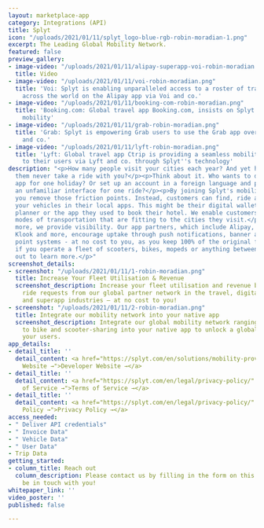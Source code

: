 ```yaml
---
layout: marketplace-app
category: Integrations (API)
title: Splyt
icon: "/uploads/2021/01/11/splyt_logo-blue-rgb-robin-moradian-1.png"
excerpt: The Leading Global Mobility Network.
featured: false
preview_gallery:
- image-video: "/uploads/2021/01/11/alipay-superapp-voi-robin-moradian.mov"
  title: Video
- image-video: "/uploads/2021/01/11/voi-robin-moradian.png"
  title: 'Voi: Splyt is enabling unparalleled access to a roster of transport providers
    across the world on the Alipay app via Voi and co.'
- image-video: "/uploads/2021/01/11/booking-com-robin-moradian.png"
  title: 'Booking.com: Global travel app Booking.com, insists on Splyt for on-demand
    mobility'
- image-video: "/uploads/2021/01/11/grab-robin-moradian.png"
  title: 'Grab: Splyt is empowering Grab users to use the Grab app overseas via Careem
    and co.'
- image-video: "/uploads/2021/01/11/lyft-robin-moradian.png"
  title: 'Lyft: Global travel app Ctrip is providing a seamless mobility experience
    to their users via Lyft and co. through Splyt''s technology'
description: "<p>How many people visit your cities each year? And yet how many of
  them never take a ride with you?</p><p>Think about it. Who wants to download an
  app for one holiday? Or set up an account in a foreign language and pay through
  an unfamiliar interface for one ride?</p><p>By joining Splyt's mobility marketplace,
  you remove those friction points. Instead, customers can find, ride and pay for
  your vehicles in their local apps. This might be their digital wallet, their journey
  planner or the app they used to book their hotel. We enable customers to use sustainable
  modes of transportation that are fitting to the cities they visit.</p><p>What’s
  more, we provide visibility. Our app partners, which include Alipay, Booking.com,
  Klook and more, encourage uptake through push notifications, banner ads and loyalty
  point systems - at no cost to you, as you keep 100% of the original fare.</p><p>So
  if you operate a fleet of scooters, bikes, mopeds or anything between, please reach
  out to learn more.</p>"
screenshot_details:
- screenshot: "/uploads/2021/01/11/1-robin-moradian.png"
  title: Increase Your Fleet Utilisation & Revenue
  screenshot_description: Increase your fleet utilisation and revenue by accepting
    ride requests from our global partner network in the travel, digital payments
    and superapp industries – at no cost to you!
- screenshot: "/uploads/2021/01/11/2-robin-moradian.png"
  title: Integrate our mobility network into your native app
  screenshot_description: Integrate our global mobility network ranging from ridehailing
    to bike and scooter-sharing into your native app to unlock a global market for
    your users.
app_details:
- detail_title: ''
  detail_content: <a href="https://splyt.com/en/solutions/mobility-providers/" title="Developer
    Website →">Developer Website →</a>
- detail_title: ''
  detail_content: <a href="https://splyt.com/en/legal/privacy-policy/" title="Terms
    of Service →">Terms of Service →</a>
- detail_title: ''
  detail_content: <a href="https://splyt.com/en/legal/privacy-policy/" title="Privacy
    Policy →">Privacy Policy →</a>
access_needed:
- " Deliver API credentials"
- " Invoice Data"
- " Vehicle Data"
- " User Data"
- Trip Data
getting_started:
- column_title: Reach out
  column_description: Please contact us by filling in the form on this page and we'll
    be in touch with you!
whitepaper_link: ''
video_poster: ''
published: false

---
```

